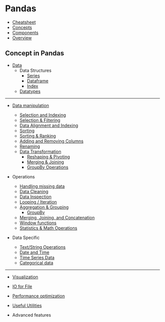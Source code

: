 # Pandas

- [Cheatsheet](lessons/cheatsheet/readme.md)
- [Concepts](lessons/concepts/readme.md)
- [Components](lessons/components/readme.md)
- [Overview](lessons/overview/readme.md)

## Concept in Pandas


- [Data](lessons/data/readme.md)
  - Data Structures
    - [Series](lessons/series/readme.md)
    - [Dataframe](lessons/dataframe/readme.md)
    - [Index](lessons/index/readme.md)
  - [Datatypes](lessons/datatypes/readme.md)

---

- [Data manipulation](lessons/data_manipulation/readme.md)
  - [Selection and Indexing](lessons/selection_and_indexing/readme.md)
  - [Selection & Filtering](lessons/selection_filtering/readme.md)
  - [Data Alignment and Indexing](lessons/data_alignment_and_indexing/readme.md)
  - [Sorting](lessons/sorting/readme.md)
  - [Sorting & Ranking](lessons/sorting_ranking/readme.md)
  - [Adding and Removing Columns](lessons/adding_and_removing_columns/readme.md)
  - [Renaming](lessons/renaming/readme.md)
  - [Data Transformation](lessons/data_transformation/readme.md)
    - [Reshaping & Pivoting](lessons/reshaping_pivoting/readme.md)
    - [Merging & Joining](lessons/merging_joining/readme.md)
    - [GroupBy Operations](lessons/groupby/readme.md)

- Operations
  - [Handling missing data](lessons/handling_missing_data/readme.md)
  - [Data Cleaning](lessons/data_cleaning/readme.md)
  - [Data Inspection](lessons/data_inspection/readme.md)
  - [Looping / Iteration](lessons/looping_iteration/readme.md)
  - [Aggregation & Grouping](lessons/aggregation_grouping/readme.md)
    - [GroupBy](lessons/groupby/readme.md)
  - [Merging, Joining, and Concatenation](lessons/merging_joining_concatenation/readme.md)
  - [Window functions](lessons/window_functions/readme.md)
  - [Statistics & Math Operations](lessons/statistics_math/readme.md)


- Data Specific 
  - [Text/String Operations](lessons/string_operations/readme.md)
  - [Date and Time](lessons/date_time/readme.md)
  - [Time Series Data](lessons/time_series_data/readme.md)
  - [Categorical data](lessons/categorical_data/readme.md)

---

- [Visualization](lessons/visualization/readme.md)

- [IO for File](lessons/io/readme.md)

- [Performance optimization](lessons/performance_optimization/readme.md)

- [Useful Utilities](lessons/useful_utilities/readme.md)

- Advanced features
